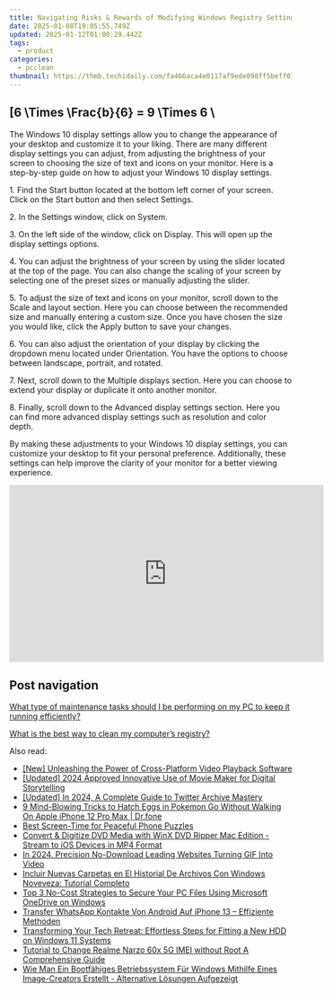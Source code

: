 ```yaml
---
title: Navigating Risks & Rewards of Modifying Windows Registry Settings with Expert Advice From YL Software
date: 2025-01-08T19:05:55.749Z
updated: 2025-01-12T01:00:29.442Z
tags:
  - product
categories:
  - pcclean
thumbnail: https://thmb.techidaily.com/fa466aca4e0117af9ede098ff5beff07b4b780680a77e468de6afed425dad313.jpg
---
```


## \[6 \Times \Frac{b}{6} = 9 \Times 6 \

The Windows 10 display settings allow you to change the appearance of your desktop and customize it to your liking. There are many different display settings you can adjust, from adjusting the brightness of your screen to choosing the size of text and icons on your monitor. Here is a step-by-step guide on how to adjust your Windows 10 display settings. 

1\. Find the Start button located at the bottom left corner of your screen. Click on the Start button and then select Settings.

2\. In the Settings window, click on System.

3\. On the left side of the window, click on Display. This will open up the display settings options. 

4\. You can adjust the brightness of your screen by using the slider located at the top of the page. You can also change the scaling of your screen by selecting one of the preset sizes or manually adjusting the slider.

5\. To adjust the size of text and icons on your monitor, scroll down to the Scale and layout section. Here you can choose between the recommended size and manually entering a custom size. Once you have chosen the size you would like, click the Apply button to save your changes.

6\. You can also adjust the orientation of your display by clicking the dropdown menu located under Orientation. You have the options to choose between landscape, portrait, and rotated.

7\. Next, scroll down to the Multiple displays section. Here you can choose to extend your display or duplicate it onto another monitor.

8\. Finally, scroll down to the Advanced display settings section. Here you can find more advanced display settings such as resolution and color depth. 

By making these adjustments to your Windows 10 display settings, you can customize your desktop to fit your personal preference. Additionally, these settings can help improve the clarity of your monitor for a better viewing experience.

<!-- affiliate ads begin -->
<iframe width="560" height="315" src="https://www.youtube.com/embed/RvR5PNhspKE?si=uJcMYK9v-_Xq7fAg" title="YouTube video player" frameborder="0" allow="accelerometer; autoplay; clipboard-write; encrypted-media; gyroscope; picture-in-picture; web-share" referrerpolicy="strict-origin-when-cross-origin" allowfullscreen></iframe>
<!-- affiliate ads end -->

## Post navigation

[What type of maintenance tasks should I be performing on my PC to keep it running efficiently?](https://tools.techidaily.com/pcclean/products/)

[What is the best way to clean my computer’s registry?](https://tools.techidaily.com/pcclean/products/)

<ins class="adsbygoogle"
     style="display:block"
     data-ad-format="autorelaxed"
     data-ad-client="ca-pub-7571918770474297"
     data-ad-slot="1223367746"></ins>

<ins class="adsbygoogle"
     style="display:block"
     data-ad-client="ca-pub-7571918770474297"
     data-ad-slot="8358498916"
     data-ad-format="auto"
     data-full-width-responsive="true"></ins>

<span class="atpl-alsoreadstyle">Also read:</span>
<div><ul>
<li><a href="https://some-skills.techidaily.com/new-unleashing-the-power-of-cross-platform-video-playback-software/"><u>[New] Unleashing the Power of Cross-Platform Video Playback Software</u></a></li>
<li><a href="https://fox-blue.techidaily.com/updated-2024-approved-innovative-use-of-movie-maker-for-digital-storytelling/"><u>[Updated] 2024 Approved Innovative Use of Movie Maker for Digital Storytelling</u></a></li>
<li><a href="https://twitter-videos.techidaily.com/updated-in-2024-a-complete-guide-to-twitter-archive-mastery/"><u>[Updated] In 2024, A Complete Guide to Twitter Archive Mastery</u></a></li>
<li><a href="https://ios-pokemon-go.techidaily.com/9-mind-blowing-tricks-to-hatch-eggs-in-pokemon-go-without-walking-on-apple-iphone-12-pro-max-drfone-by-drfone-virtual-ios/"><u>9 Mind-Blowing Tricks to Hatch Eggs in Pokemon Go Without Walking On Apple iPhone 12 Pro Max | Dr.fone</u></a></li>
<li><a href="https://video-capture.techidaily.com/best-screen-time-for-peaceful-phone-puzzles/"><u>Best Screen-Time for Peaceful Phone Puzzles</u></a></li>
<li><a href="https://some-approaches.techidaily.com/convert-and-digitize-dvd-media-with-winx-dvd-ripper-mac-edition-stream-to-ios-devices-in-mp4-format/"><u>Convert & Digitize DVD Media with WinX DVD Ripper Mac Edition - Stream to iOS Devices in MP4 Format</u></a></li>
<li><a href="https://extra-approaches.techidaily.com/in-2024-precision-no-download-leading-websites-turning-gif-into-video/"><u>In 2024, Precision No-Download Leading Websites Turning GIF Into Video</u></a></li>
<li><a href="https://discover-able.techidaily.com/incluir-nuevas-carpetas-en-el-historial-de-archivos-con-windows-noveveza-tutorial-completo/"><u>Incluir Nuevas Carpetas en El Historial De Archivos Con Windows Noveveza: Tutorial Completo</u></a></li>
<li><a href="https://discover-able.techidaily.com/top-3-no-cost-strategies-to-secure-your-pc-files-using-microsoft-onedrive-on-windows/"><u>Top 3 No-Cost Strategies to Secure Your PC Files Using Microsoft OneDrive on Windows</u></a></li>
<li><a href="https://discover-able.techidaily.com/transfer-whatsapp-kontakte-von-android-auf-iphone-13-effiziente-methoden/"><u>Transfer WhatsApp Kontakte Von Android Auf iPhone 13 – Effiziente Methoden</u></a></li>
<li><a href="https://discover-able.techidaily.com/transforming-your-tech-retreat-effortless-steps-for-fitting-a-new-hdd-on-windows-11-systems/"><u>Transforming Your Tech Retreat: Effortless Steps for Fitting a New HDD on Windows 11 Systems</u></a></li>
<li><a href="https://sim-unlock.techidaily.com/tutorial-to-change-realme-narzo-60x-5g-imei-without-root-a-comprehensive-guide-by-drfone-android/"><u>Tutorial to Change Realme Narzo 60x 5G IMEI without Root A Comprehensive Guide</u></a></li>
<li><a href="https://discover-able.techidaily.com/wie-man-ein-bootfahiges-betriebssystem-fur-windows-mithilfe-eines-image-creators-erstellt-alternative-losungen-aufgezeigt/"><u>Wie Man Ein Bootfähiges Betriebssystem Für Windows Mithilfe Eines Image-Creators Erstellt - Alternative Lösungen Aufgezeigt</u></a></li>
</ul></div>

